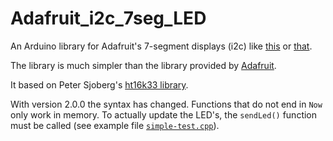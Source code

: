 # Adafruit_i2c_7seg_LED

An Arduino library for Adafruit's 7-segment displays (i2c) like
[this](https://www.adafruit.com/products/879) or
[that](https://www.adafruit.com/products/1269).

The library is much simpler
than the library provided by
[Adafruit](https://github.com/adafruit/Adafruit-LED-Backpack-Library).

It based on Peter Sjoberg's  [ht16k33 library](https://github.com/lpaseen/ht16k33).

With version 2.0.0 the syntax has changed. Functions that do not end in `Now` only work in memory. To actually update the LED's, the `sendLed()` function must be called (see example file [`simple-test.cpp`](examples/simple-test.cpp)).
